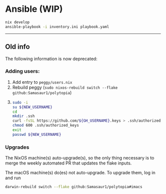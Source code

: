 # Ansible (WIP)

```bash
nix develop
ansible-playbook -i inventory.ini playbook.yaml
```

---

## Old info

The following information is now deprecated:

### Adding users:

1. Add entry to `peggy/users.nix`
2. Rebuild peggy (`sudo nixos-rebuild switch --flake github:Samasaur1/polytopia`)
3.
    ```bash
    sudo -i
    su ${NEW_USERNAME}
    cd
    mkdir .ssh
    curl -fsSL https://github.com/${GH_USERNAME}.keys > .ssh/authorized_keys
    chmod 600 .ssh/authorized_keys
    exit
    passwd ${NEW_USERNAME}
    ```

### Upgrades

The NixOS machine(s) auto-upgrade(s), so the only thing necessary is to merge the weekly automated PR that updates the flake inputs.

The macOS machine(s) do(es) not auto-upgrade. To upgrade them, log in and run
```bash
darwin-rebuild switch --flake github:Samasaur1/polytopia#imacs
```

